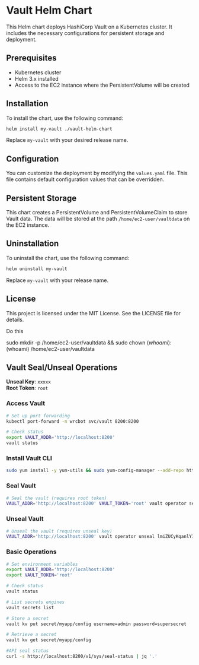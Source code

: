 # Vault Helm Chart

This Helm chart deploys HashiCorp Vault on a Kubernetes cluster. It includes the necessary configurations for persistent storage and deployment.

## Prerequisites

- Kubernetes cluster
- Helm 3.x installed
- Access to the EC2 instance where the PersistentVolume will be created

## Installation

To install the chart, use the following command:

```bash
helm install my-vault ./vault-helm-chart
```

Replace `my-vault` with your desired release name.

## Configuration

You can customize the deployment by modifying the `values.yaml` file. This file contains default configuration values that can be overridden.

## Persistent Storage

This chart creates a PersistentVolume and PersistentVolumeClaim to store Vault data. The data will be stored at the path `/home/ec2-user/vaultdata` on the EC2 instance.

## Uninstallation

To uninstall the chart, use the following command:

```bash
helm uninstall my-vault
```

Replace `my-vault` with your release name.

## License

This project is licensed under the MIT License. See the LICENSE file for details.

Do this

sudo mkdir -p /home/ec2-user/vaultdata && sudo chown $(whoami):$(whoami) /home/ec2-user/vaultdata


## Vault Seal/Unseal Operations

**Unseal Key**: `xxxxx`  
**Root Token**: `root`

### Access Vault
```bash
# Set up port forwarding
kubectl port-forward -n wrcbot svc/vault 8200:8200

# Check status
export VAULT_ADDR='http://localhost:8200'
vault status
```

### Install Vault CLI
```bash
sudo yum install -y yum-utils && sudo yum-config-manager --add-repo https://rpm.releases.hashicorp.com/AmazonLinux/hashicorp.repo && sudo yum -y install vault
```

### Seal Vault
```bash
# Seal the vault (requires root token)
VAULT_ADDR='http://localhost:8200' VAULT_TOKEN='root' vault operator seal
```

### Unseal Vault
```bash
# Unseal the vault (requires unseal key)
VAULT_ADDR='http://localhost:8200' vault operator unseal lmiZUCyKqanlY1oW8JxnHaimyl5K4L0qfI6cdN+i5c4=
```

### Basic Operations
```bash
# Set environment variables
export VAULT_ADDR='http://localhost:8200'
export VAULT_TOKEN='root'

# Check status
vault status

# List secrets engines
vault secrets list

# Store a secret
vault kv put secret/myapp/config username=admin password=supersecret

# Retrieve a secret
vault kv get secret/myapp/config

#API seal status
curl -s http://localhost:8200/v1/sys/seal-status | jq '.'
```